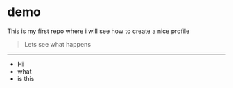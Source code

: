 # demo
This is my first repo where i will see how to create a nice profile

> Lets see what happens

___

- Hi
- what
- is this

